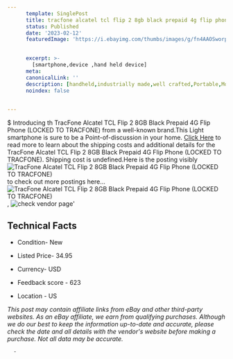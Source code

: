 ```yaml
---
      template: SinglePost
      title: tracfone alcatel tcl flip 2 8gb black prepaid 4g flip phone locked to tracfone 
      status: Published
      date: '2023-02-12'
      featuredImage: 'https://i.ebayimg.com/thumbs/images/g/fn4AAOSworpjvdhE/s-l225.jpg'
       

      excerpt: >-
        [smartphone,device ,hand held device]
      meta:
      canonicalLink: ''
      description: [handheld,industrially made,well crafted,Portable,Mobile,Compact,Convenient,Lightweight,Maneuverable,Man-portable,Miniature,Carriable,Hand-held,Light,Holdable,Transportable,Mobile device,Pocket-sized,On-the-go,Wireless,Cordless,Compact size,Convenient size, smartphone,device ,hand held device]
      noindex: false
      

---
```

$
      Introducing th TracFone Alcatel TCL Flip 2 8GB Black Prepaid 4G Flip Phone (LOCKED TO TRACFONE) from a well-known brand.This Light smartphone is sure to be a Point-of-discussion in your home. [Click Here](https://www.ebay.com/itm/175568239745?hash=item28e0aebc81%3Ag%3Afn4AAOSworpjvdhE&mkevt=1&mkcid=1&mkrid=711-53200-19255-0&campid=%253CePNCampaignId%253E&customid=%253CreferenceId%253E&toolid=10049) to read more to learn about the shipping costs and additional details for the TracFone Alcatel TCL Flip 2 8GB Black Prepaid 4G Flip Phone (LOCKED TO TRACFONE). Shipping cost is undefined.Here is the posting visibly ![TracFone Alcatel TCL Flip 2 8GB Black Prepaid 4G Flip Phone (LOCKED TO TRACFONE)](https://i.ebayimg.com/thumbs/images/g/fn4AAOSworpjvdhE/s-l225.jpg) to check out more postings here... ![TracFone Alcatel TCL Flip 2 8GB Black Prepaid 4G Flip Phone (LOCKED TO TRACFONE)](https://i.ebayimg.com/images/g/fn4AAOSworpjvdhE/s-l1600.jpg), ![check vendor page](https://origin-galleryplus.ebayimg.com/ws/web/175568239745_2_0_1/225x225.jpg,https://origin-galleryplus.ebayimg.com/ws/web/175568239745_3_0_1/225x225.jpg,https://origin-galleryplus.ebayimg.com/ws/web/175568239745_4_0_1/225x225.jpg,https://origin-galleryplus.ebayimg.com/ws/web/175568239745_5_0_1/225x225.jpg,https://origin-galleryplus.ebayimg.com/ws/web/175568239745_6_0_1/225x225.jpg,https://origin-galleryplus.ebayimg.com/ws/web/175568239745_7_0_1/225x225.jpg,https://origin-galleryplus.ebayimg.com/ws/web/175568239745_8_0_1/225x225.jpg,https://origin-galleryplus.ebayimg.com/ws/web/175568239745_9_0_1/225x225.jpg,https://origin-galleryplus.ebayimg.com/ws/web/175568239745_10_0_1/225x225.jpg,https://origin-galleryplus.ebayimg.com/ws/web/175568239745_11_0_1/225x225.jpg,https://origin-galleryplus.ebayimg.com/ws/web/175568239745_12_0_1/225x225.jpg,https://origin-galleryplus.ebayimg.com/ws/web/175568239745_13_0_1/225x225.jpg,https://origin-galleryplus.ebayimg.com/ws/web/175568239745_14_0_1/225x225.jpg,https://origin-galleryplus.ebayimg.com/ws/web/175568239745_15_0_1/225x225.jpg,https://origin-galleryplus.ebayimg.com/ws/web/175568239745_16_0_1/225x225.jpg,https://origin-galleryplus.ebayimg.com/ws/web/175568239745_17_0_1/225x225.jpg,https://origin-galleryplus.ebayimg.com/ws/web/175568239745_18_0_1/225x225.jpg,https://origin-galleryplus.ebayimg.com/ws/web/175568239745_19_0_1/225x225.jpg,https://origin-galleryplus.ebayimg.com/ws/web/175568239745_20_0_1/225x225.jpg,https://origin-galleryplus.ebayimg.com/ws/web/175568239745_21_0_1/225x225.jpg,https://origin-galleryplus.ebayimg.com/ws/web/175568239745_22_0_1/225x225.jpg,https://origin-galleryplus.ebayimg.com/ws/web/175568239745_23_0_1/225x225.jpg,https://origin-galleryplus.ebayimg.com/ws/web/175568239745_24_0_1/225x225.jpg)'

      

 ## Technical Facts 



     
      

 - Condition- New 


      

 - Listed Price- 34.95 


      

 - Currency- USD 


      

 - Feedback score - 623 


      

 - Location - US 


      
      

 *_This post may contain affiliate links from eBay and other third-party websites. As an eBay affiliate, we earn from qualifying purchases. Although we do our best to keep the information up-to-date and accurate, please check the date and all details with the vendor's website before making a purchase. Not all data may be accurate._*




      -
